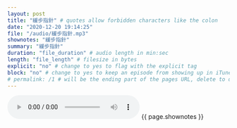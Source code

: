 ```yaml
---
layout: post
title: "緩步指針" # quotes allow forbidden characters like the colon
date: "2020-12-20 19:14:25"
file: "/audio/緩步指針.mp3"
shownotes: "緩步指針"
summary: "緩步指針"
duration: "file_duration" # audio length in min:sec
length: "file_length" # filesize in bytes
explicit: "no" # change to yes to flag with the explicit tag
block: "no" # change to yes to keep an episode from showing up in iTunes
# permalink: /1 # will be the ending part of the pages URL, delete to default to the title
---
```


<audio controls>
<source src="{{site.url}}{{site.baseurl}}{{ page.file }}" type="audio/x-mp3">
Your browser does not support the audio element.
</audio>
{{ page.shownotes }}
